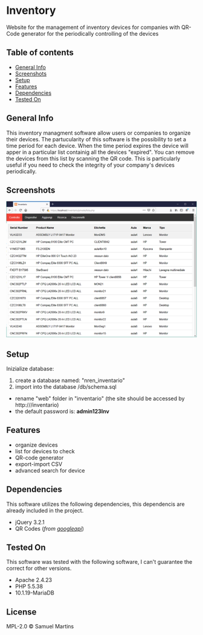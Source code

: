 # Inventory
Website for the management of inventory devices for companies with QR-Code generator for the periodically controlling of the devices


## Table of contents
* [General Info](#general-info)
* [Screenshots](#screenshots)
* [Setup](#setup)
* [Features](#features)
* [Dependencies](#Dependencies)
* [Tested On](#tested-on)


## General Info
This inventory managment software allow users or companies to organize their devices. The partucularity of this software is the possibility to set a time period for each device. When the time period expires the device will apper in a particular list containig all the devices "expired". You can remove the devices from this list by scanning the QR code. This is particularly useful if you need to check the integrity of your company's devices periodically.

## Screenshots
<p align="center">
  <img src="./doc/img/list-disp.png"/>
</p> 
 
## Setup
Inizialize database:
1. create a database named: "nren_inventario"
1. import into the database /db/schema.sql

* rename "web" folder in  "inventario" (the site should be accessed by http://<domain>/inventario)
* the default password is: **admin123Inv**

## Features
* organize devices
* list for devices to check
* QR-code generator
* export-import CSV
* advanced search for device

## Dependencies
This software utilizes the following dependencies, this dependencis are already included in the project.
* jQuery 3.2.1
* QR Codes (*from [googleapi](https://developers.google.com/chart/infographics/docs/qr_codes)*)

## Tested On
This software was tested with the following software, I can't guarantee the correct for other versions.
* Apache 2.4.23
* PHP 5.5.38
* 10.1.19-MariaDB

License
----

MPL-2.0 © Samuel Martins


